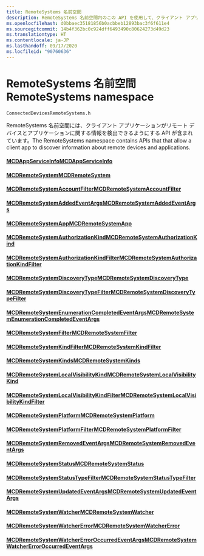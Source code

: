 ```yaml
---
title: RemoteSystems 名前空間
description: RemoteSystems 名前空間内のこの API を使用して、クライアント アプリがリモート デバイスとアプリケーションに関する情報を検出できるようにします。
ms.openlocfilehash: d0bbaec35181856b0acbbeb12893bac3f6f611e4
ms.sourcegitcommit: 14b4f362bc0c924dff6493490c80624273d49d23
ms.translationtype: HT
ms.contentlocale: ja-JP
ms.lasthandoff: 09/17/2020
ms.locfileid: "90760636"
---
```

# <a name="remotesystems-namespace"></a><span data-ttu-id="f74cb-103">RemoteSystems 名前空間</span><span class="sxs-lookup"><span data-stu-id="f74cb-103">RemoteSystems namespace</span></span>
```
ConnectedDevicesRemoteSystems.h
```

<span data-ttu-id="f74cb-104">RemoteSystems 名前空間には、クライアント アプリケーションがリモート デバイスとアプリケーションに関する情報を検出できるようにする API が含まれています。</span><span class="sxs-lookup"><span data-stu-id="f74cb-104">The RemoteSystems namespace contains APIs that that allow a client app to discover information about remote devices and applications.</span></span>

#### <a name="mcdappserviceinfo"></a>[<span data-ttu-id="f74cb-105">MCDAppServiceInfo</span><span class="sxs-lookup"><span data-stu-id="f74cb-105">MCDAppServiceInfo</span></span>](MCDAppServiceInfo.md)
#### <a name="mcdremotesystem"></a>[<span data-ttu-id="f74cb-106">MCDRemoteSystem</span><span class="sxs-lookup"><span data-stu-id="f74cb-106">MCDRemoteSystem</span></span>](MCDRemoteSystem.md)
#### <a name="mcdremotesystemaccountfilter"></a>[<span data-ttu-id="f74cb-107">MCDRemoteSystemAccountFilter</span><span class="sxs-lookup"><span data-stu-id="f74cb-107">MCDRemoteSystemAccountFilter</span></span>](MCDRemoteSystemAccountFilter.md)
#### <a name="mcdremotesystemaddedeventargs"></a>[<span data-ttu-id="f74cb-108">MCDRemoteSystemAddedEventArgs</span><span class="sxs-lookup"><span data-stu-id="f74cb-108">MCDRemoteSystemAddedEventArgs</span></span>](MCDRemoteSystemAddedEventArgs.md)
#### <a name="mcdremotesystemapp"></a>[<span data-ttu-id="f74cb-109">MCDRemoteSystemApp</span><span class="sxs-lookup"><span data-stu-id="f74cb-109">MCDRemoteSystemApp</span></span>](MCDRemoteSystemApp.md)
#### <a name="mcdremotesystemauthorizationkind"></a>[<span data-ttu-id="f74cb-110">MCDRemoteSystemAuthorizationKind</span><span class="sxs-lookup"><span data-stu-id="f74cb-110">MCDRemoteSystemAuthorizationKind</span></span>](MCDRemoteSystemAuthorizationKind.md)
#### <a name="mcdremotesystemauthorizationkindfilter"></a>[<span data-ttu-id="f74cb-111">MCDRemoteSystemAuthorizationKindFilter</span><span class="sxs-lookup"><span data-stu-id="f74cb-111">MCDRemoteSystemAuthorizationKindFilter</span></span>](MCDRemoteSystemAuthorizationKindFilter.md)
#### <a name="mcdremotesystemdiscoverytype"></a>[<span data-ttu-id="f74cb-112">MCDRemoteSystemDiscoveryType</span><span class="sxs-lookup"><span data-stu-id="f74cb-112">MCDRemoteSystemDiscoveryType</span></span>](MCDRemoteSystemDiscoveryType.md)
#### <a name="mcdremotesystemdiscoverytypefilter"></a>[<span data-ttu-id="f74cb-113">MCDRemoteSystemDiscoveryTypeFilter</span><span class="sxs-lookup"><span data-stu-id="f74cb-113">MCDRemoteSystemDiscoveryTypeFilter</span></span>](MCDRemoteSystemDiscoveryTypeFilter.md)
#### <a name="mcdremotesystemenumerationcompletedeventargs"></a>[<span data-ttu-id="f74cb-114">MCDRemoteSystemEnumerationCompletedEventArgs</span><span class="sxs-lookup"><span data-stu-id="f74cb-114">MCDRemoteSystemEnumerationCompletedEventArgs</span></span>](MCDRemoteSystemEnumerationCompletedEventArgs.md)
#### <a name="mcdremotesystemfilter"></a>[<span data-ttu-id="f74cb-115">MCDRemoteSystemFilter</span><span class="sxs-lookup"><span data-stu-id="f74cb-115">MCDRemoteSystemFilter</span></span>](MCDRemoteSystemFilter.md)
#### <a name="mcdremotesystemkindfilter"></a>[<span data-ttu-id="f74cb-116">MCDRemoteSystemKindFilter</span><span class="sxs-lookup"><span data-stu-id="f74cb-116">MCDRemoteSystemKindFilter</span></span>](MCDRemoteSystemKindFilter.md)
#### <a name="mcdremotesystemkinds"></a>[<span data-ttu-id="f74cb-117">MCDRemoteSystemKinds</span><span class="sxs-lookup"><span data-stu-id="f74cb-117">MCDRemoteSystemKinds</span></span>](MCDRemoteSystemKinds.md)
#### <a name="mcdremotesystemlocalvisibilitykind"></a>[<span data-ttu-id="f74cb-118">MCDRemoteSystemLocalVisibilityKind</span><span class="sxs-lookup"><span data-stu-id="f74cb-118">MCDRemoteSystemLocalVisibilityKind</span></span>](MCDRemoteSystemLocalVisibilityKind.md)
#### <a name="mcdremotesystemlocalvisibilitykindfilter"></a>[<span data-ttu-id="f74cb-119">MCDRemoteSystemLocalVisibilityKindFilter</span><span class="sxs-lookup"><span data-stu-id="f74cb-119">MCDRemoteSystemLocalVisibilityKindFilter</span></span>](MCDRemoteSystemLocalVisibilityKindFilter.md)
#### <a name="mcdremotesystemplatform"></a>[<span data-ttu-id="f74cb-120">MCDRemoteSystemPlatform</span><span class="sxs-lookup"><span data-stu-id="f74cb-120">MCDRemoteSystemPlatform</span></span>](MCDRemoteSystemPlatform.md)
#### <a name="mcdremotesystemplatformfilter"></a>[<span data-ttu-id="f74cb-121">MCDRemoteSystemPlatformFilter</span><span class="sxs-lookup"><span data-stu-id="f74cb-121">MCDRemoteSystemPlatformFilter</span></span>](MCDRemoteSystemPlatformFilter.md)
#### <a name="mcdremotesystemremovedeventargs"></a>[<span data-ttu-id="f74cb-122">MCDRemoteSystemRemovedEventArgs</span><span class="sxs-lookup"><span data-stu-id="f74cb-122">MCDRemoteSystemRemovedEventArgs</span></span>](MCDRemoteSystemRemovedEventArgs.md)
#### <a name="mcdremotesystemstatus"></a>[<span data-ttu-id="f74cb-123">MCDRemoteSystemStatus</span><span class="sxs-lookup"><span data-stu-id="f74cb-123">MCDRemoteSystemStatus</span></span>](MCDRemoteSystemStatus.md)
#### <a name="mcdremotesystemstatustypefilter"></a>[<span data-ttu-id="f74cb-124">MCDRemoteSystemStatusTypeFilter</span><span class="sxs-lookup"><span data-stu-id="f74cb-124">MCDRemoteSystemStatusTypeFilter</span></span>](MCDRemoteSystemStatusTypeFilter.md)
#### <a name="mcdremotesystemupdatedeventargs"></a>[<span data-ttu-id="f74cb-125">MCDRemoteSystemUpdatedEventArgs</span><span class="sxs-lookup"><span data-stu-id="f74cb-125">MCDRemoteSystemUpdatedEventArgs</span></span>](MCDRemoteSystemUpdatedEventArgs.md)
#### <a name="mcdremotesystemwatcher"></a>[<span data-ttu-id="f74cb-126">MCDRemoteSystemWatcher</span><span class="sxs-lookup"><span data-stu-id="f74cb-126">MCDRemoteSystemWatcher</span></span>](MCDRemoteSystemWatcher.md)
#### <a name="mcdremotesystemwatchererror"></a>[<span data-ttu-id="f74cb-127">MCDRemoteSystemWatcherError</span><span class="sxs-lookup"><span data-stu-id="f74cb-127">MCDRemoteSystemWatcherError</span></span>](MCDRemoteSystemWatcherError.md)
#### <a name="mcdremotesystemwatchererroroccurredeventargs"></a>[<span data-ttu-id="f74cb-128">MCDRemoteSystemWatcherErrorOccurredEventArgs</span><span class="sxs-lookup"><span data-stu-id="f74cb-128">MCDRemoteSystemWatcherErrorOccurredEventArgs</span></span>](MCDRemoteSystemWatcherErrorOccurredEventArgs.md)